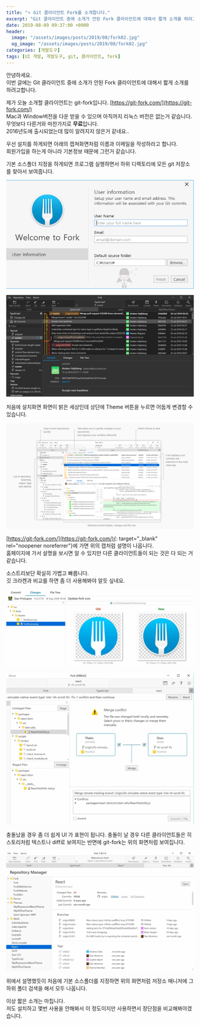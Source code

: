 ```yaml
---
title: "⭐️ Git 클라이언트 Fork를 소개합니다."
excerpt: "Git 클라이언트 중에 소개가 안된 Fork 클라이언트에 대해서 짧게 소개를 하려고합니다."
date: 2019-08-09 09:37:00 +0900
header: 
  image: "/assets/images/posts/2019/08/fork02.jpg"
  og_image: "/assets/images/posts/2019/08/fork02.jpg"
categories: [개발도구]
tags: [UI 개발, 개발도구, git, 클라이언트, fork]
---
```


안녕하세요.  
이번 글에는 Git 클라이언트 중에 소개가 안된 Fork 클라이언트에 대해서 짧게 소개를 하려고합니다.

제가 오늘 소개할 클라이언트는 git-fork입니다. [https://git-fork.com/](https://git-fork.com/)  
Mac과 Window버전을 다운 받을 수 있으며 아직까지 리눅스 버전은 없는거 같습니다.  
무엇보다 다른거와 마찬가지로 **무료**입니다.  
2016년도에 출시되었는데 많이 알려지지 않은거 같네요..

우선 설치를 하게되면 아래의 캡쳐화면처럼 이름과 이메일을 작성하라고 합니다.  
회원가입을 하는게 아니라 기본정보 때문에 그런거 같습니다.  

기본 소스폴더 지정을 하게되면 프로그램 실행하면서 하위 디렉토리에 모든 git 저장소를 찾아서 보여줍니다.

![git-fork 클라이언트 설치 화면 갈무리](/assets/images/posts/2019/08/Fork01-1.png)

![git-fork 어두운 테마 화면 갈무리](/assets/images/posts/2019/08/Fork02-1.jpg)

처음에 설치화면 화면이 밝은 세상인데 상단에 Theme 버튼을 누르면 어둡게 변경할 수 있습니다.

![git-fork 홈페이지 화면설명 갈무리 한것입니다.](/assets/images/posts/2019/08/Fork02.png)

[https://git-fork.com/](https://git-fork.com/){: target="_blank" rel="noopener noreferrer"}에 가면 위의 캡처럼 설명이 나옵니다.  
홈페이지에 가서 설명을 보시면 알 수 있지만 다른 클라이언트들이 되는 것은 다 되는 거같습니다.  

소스트리보단 확실히 가볍고 빠릅니다.  
깃 크라켄과 비교를 하면 좀 더 사용해봐야 알듯 싶네요.

![이미지도 버전관리가 됩니다.](/assets/images/posts/2019/08/ImageDiffWin.jpg)

![git-fork 홈페이지 갈무리](/assets/images/posts/2019/08/MergeConflictWin1.jpg)

충돌났을 경우 좀 더 쉽게 UI 가 표현이 됩니다.
충돌이 날 경우 다른 클라이언트들은 히스토리처럼 텍스트나 diff로 보여지는 반면에 git-fork는 위의 화면처럼 보여집니다.

![](/assets/images/posts/2019/08/RepositoryManagerWin.jpg)

위에서 설명했듯이 처음에 기본 소스폴더를 지정하면 위의 화면처럼 저장소 매니저에 그 하위 폴더 검색을 해서 모두 나옵니다.

이상 짧은 소개는 마칩니다.  
저도 설치하고 몇번 사용을 안해봐서 이 정도이지만 사용하면서 장단점을 비교해봐야겠습니다.